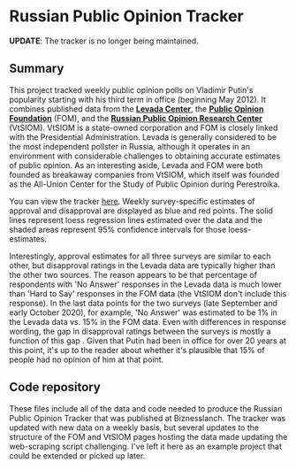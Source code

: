 # Russian Public Opinion Tracker
**UPDATE**: The tracker is no longer being maintained.  
## Summary

This project tracked weekly public opinion polls on Vladimir Putin's popularity starting with his third term in office (beginning May 2012). It combines published data from the [**Levada Center**](https://www.levada.ru/indikatory/), the [**Public Opinion Foundation**](https://fom.ru/Politika/10946) (FOM), and the [**Russian Public Opinion Research Center**](https://wciom.ru/ratings/dejatelnost-gosudarstvennykh-institutov/) (VtSIOM). VtSIOM is a state-owned corporation and FOM is closely linked with the Presidential Administration. Levada is generally considered to be the most independent pollster in Russia, although it operates in an environment with considerable challenges to obtaining accurate estimates of public opinion. As an interesting aside, Levada and FOM were both founded as breakaway companies from VtSIOM, which itself was founded as the All-Union Center for the Study of Public Opinion during Perestroika.

You can view the tracker [here](https://biznesslanch.github.io/Russian-Public-Opinion-Tracker/opinion_tracker.html). Weekly survey-specific estimates of approval and disapproval are displayed as blue and red points. The solid lines represent loess regression lines estimated over the data and the shaded areas represent 95% confidence intervals for those loess-estimates. 

Interestingly, approval estimates for all three surveys are similar to each other, but disapproval ratings in the Levada data are typically higher than the other two sources. The reason appears to be that percentage of respondents with 'No Answer' responses in the Levada data is much lower than 'Hard to Say' responses in the FOM data (the VtSIOM don't include this response). In the last data points for the two surveys (late September and early October 2020), for example, 'No Answer' was estimated to be 1% in the Levada data vs. 15% in the FOM data. Even with differences in response wording, the gap in disapproval ratings between the surveys is mostly a function of this gap . Given that Putin had been in office for over 20 years at this point, it's up to the reader about whether it's plausible that 15% of people had no opinion of him at that point.

## Code repository

These files include all of the data and code needed to produce the Russian Public Opinion Tracker that was published at Biznesslanch.
The tracker was updated with new data on a weekly basis, but several updates to the structure of the FOM and VtSIOM pages hosting the data made updating the web-scraping script challenging. I've left it here as an example project that could be extended or picked up later.


